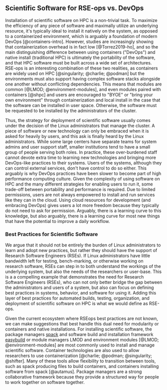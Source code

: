 ## Scientific Software for RSE-ops vs. DevOps

Installation of scientific software on HPC is a non-trivial task. To
maximize the efficiency of any piece of software and maximally utilize
an underlying resource, it's typically ideal to install it natively on
the system, as opposed to a containerized environment, which is arguably
a foundation of modern DevOps [@containers-intro]. However, studies are
increasingly showing that containerization overhead is in fact low
[@Torrez2019-ho], and so the main distinguishing difference between
using containers (\"DevOps\") and native install (traditional HPC) is
ultimately the portability of the software, and that HPC software must
be built across a wide set of architectures. RSE-ops is an interesting
combination of these two realities, as containers are widely used on HPC
[@singularity; @charlie; @podman] but the environments must also support
having complex software stacks alongside one another without conflicting
dependencies. This means that modules are common
[@LMOD; @environment-modules], and even modules paired with containers
[@shpc] and users are encouraged to \"BYOE\" or \"bring your own
environment\" through containerization and local install in the case
that the software can be installed in user space. Otherwise, the
software must be requested to be installed by the administrators of the
cluster.

Thus, the strategy for deployment of scientific software usually comes
under the decision of the Linux administrators that manage the cluster.
A piece of software or new technology can only be embraced when it is
asked for heavily by users, and this ask is finally heard by the Linux
administrators. While some large centers have separate teams for system
admins and user support staff, smaller institutions tend to have a small
group of people serving both roles. In practice, these over-burdened
staff cannot devote extra time to learning new technologies and bringing
more DevOps-like practices to their systems. Users of the systems,
although they can control external services, don't have control to do so
either. This arguably is why DevOps practices have been slower to become
part of high performance computing culture. Given the complexity of
using software on HPC and the many different strategies for enabling
users to run it, some trade-off between portability and performance is
required. Due to limited permissions, users are not always empowered to
install and run services like they can in the cloud. Using cloud
resources for development (and embracing DevOps) gives users a lot more
freedom because they typically do not need to ask for permission.
Arguably, there is a learning curve to this knowledge, but also
arguably, there is a learning curve for most new things that have the
potential to improve a daily workflow.

### Best Practices for Scientific Software

We argue that it should not be entirely the burden of Linux
administrators to learn and adopt new practices, but rather they should
have the support of Research Software Engineers (RSEs). If Linux
administrators have little bandwidth left for testing, bench-marking, or
otherwise working on research software, RSEs can step in to both
understand the workings of the underlying system, but also the needs of
the researchers or user-base. This is a a compelling example that
demonstrates the need for Research Software Engineers (RSEs), who can
not only better bridge the gap between the administrators and users of a
system, but also can focus on defining best practices in systems,
behavior, and software for using it. Adding this layer of best practices
for automated builds, testing, organization, and deployment of
scientific software on HPC is what we would define as RSE-ops.

Given the current ecosystem where RSEops best practices are not known,
we can make suggestions that best handle this dual need for modularity
or containers and native installations. For installing scientific
software, the package managers [spack](https://github.com/spack/spack)
and software build and installation framework
[easybuild](https://docs.easybuild.io/en/latest/Introduction.html) or
module managers LMOD and environment modules
[@LMOD; @environment-modules] are most commonly used to install and
manage scientific software. Container technologies are also used to
allow researchers to use containerization
[@charlie; @podman; @singularity; @shifter]. Many of these tools allow
flexibility to transition between tools, such as spack producing files
to build containers, and containers installing software from spack
[@autamus]. Package managers are a strong collaborative framework
because they provide a structured way for people to work together on
software together.
